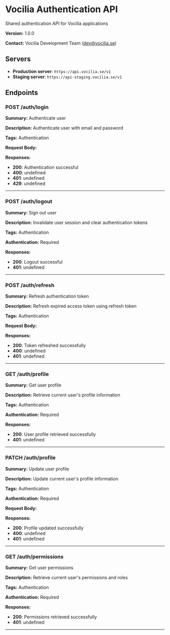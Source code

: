 # Vocilia Authentication API

Shared authentication API for Vocilia applications

**Version:** 1.0.0

**Contact:** Vocilia Development Team (dev@vocilia.se)

## Servers

- **Production server**: `https://api.vocilia.se/v1`
- **Staging server**: `https://api-staging.vocilia.se/v1`

## Endpoints

### POST /auth/login

**Summary:** Authenticate user

**Description:** Authenticate user with email and password

**Tags:** Authentication

**Request Body:**

**Responses:**

- **200**: Authentication successful
- **400**: undefined
- **401**: undefined
- **429**: undefined

---

### POST /auth/logout

**Summary:** Sign out user

**Description:** Invalidate user session and clear authentication tokens

**Tags:** Authentication

**Authentication:** Required

**Responses:**

- **200**: Logout successful
- **401**: undefined

---

### POST /auth/refresh

**Summary:** Refresh authentication token

**Description:** Refresh expired access token using refresh token

**Tags:** Authentication

**Request Body:**

**Responses:**

- **200**: Token refreshed successfully
- **400**: undefined
- **401**: undefined

---

### GET /auth/profile

**Summary:** Get user profile

**Description:** Retrieve current user's profile information

**Tags:** Authentication

**Authentication:** Required

**Responses:**

- **200**: User profile retrieved successfully
- **401**: undefined

---

### PATCH /auth/profile

**Summary:** Update user profile

**Description:** Update current user's profile information

**Tags:** Authentication

**Authentication:** Required

**Request Body:**

**Responses:**

- **200**: Profile updated successfully
- **400**: undefined
- **401**: undefined

---

### GET /auth/permissions

**Summary:** Get user permissions

**Description:** Retrieve current user's permissions and roles

**Tags:** Authentication

**Authentication:** Required

**Responses:**

- **200**: Permissions retrieved successfully
- **401**: undefined

---

